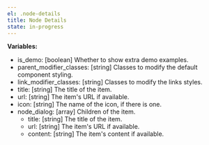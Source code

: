 ```yaml
---
el: .node-details
title: Node Details
state: in-progress
---
```


__Variables:__
* is_demo: [boolean] Whether to show extra demo examples.
* parent_modifier_classes: [string] Classes to modify the default component styling.
* link_modifier_classes: [string] Classes to modify the links styles.
* title: [string] The title of the item.
* url: [string] The item's URL if available.
* icon: [string] The name of the icon, if there is one.
* node_dialog: [array] Children of the item.
  * title: [string] The title of the item.
  * url: [string] The item's URL if available.
  * content: [string] The item's content if available.
